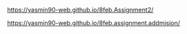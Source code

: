 

https://yasmin90-web.github.io/8feb.Assignment2/


https://yasmin90-web.github.io/8feb.assignment.addmision/

